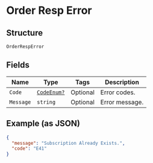 
# Order Resp Error

## Structure

`OrderRespError`

## Fields

| Name | Type | Tags | Description |
|  --- | --- | --- | --- |
| `Code` | [`CodeEnum?`](../../doc/models/code-enum.md) | Optional | Error codes. |
| `Message` | `string` | Optional | Error message. |

## Example (as JSON)

```json
{
  "message": "Subscription Already Exists.",
  "code": "E41"
}
```


